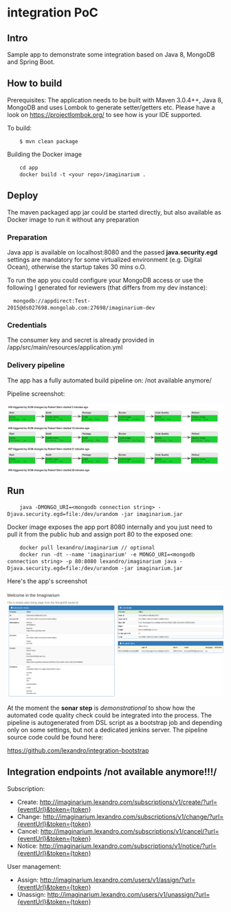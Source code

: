 # integration PoC

## Intro

Sample app to demonstrate some integration based on Java 8, MongoDB and Spring Boot.


## How to build
Prerequisites: The application needs to be built with Maven 3.0.4++, Java 8, MongoDB and uses Lombok to generate setter/getters etc. Please have a look on https://projectlombok.org/ to see how is your IDE supported.  

To build:
```
    $ mvn clean package
```

Building the Docker image
```
    cd app
    docker build -t <your repo>/imaginarium .
```
     
## Deploy
The maven packaged app jar could be started directly, but also available as Docker image to run it without any preparation

### Preparation
Java app is available on localhost:8080 and the passed **java.security.egd** settings are mandatory for some virtualized environment (e.g. Digital Ocean), otherwise the startup takes 30 mins o.O.

To run the app you could configure your MongoDB access or use the following I generated for reviewers (that differs from my dev instance):
```
  mongodb://appdirect:Test-2015@ds027698.mongolab.com:27698/imaginarium-dev
```

### Credentials 
The consumer key and secret is already provided in <proj root>/app/src/main/resources/application.yml 

### Delivery pipeline
The app has a fully automated build pipeline on: /not available anymore/

Pipeline screenshot:

![alt tag](https://raw.githubusercontent.com/lexandro/integration/master/docs/delivery_pipeline.png)


## Run
```
    java -DMONGO_URI=<mongodb connection string> -Djava.security.egd=file:/dev/urandom -jar imaginarium.jar
```

Docker image exposes the app port 8080 internally and you just need to pull it from the public hub and assign port 80 to the exposed one:
```
    docker pull lexandro/imaginarium // optional
    docker run -dt --name 'imaginarium' -e MONGO_URI=<mongodb connection string> -p 80:8080 lexandro/imaginarium java -Djava.security.egd=file:/dev/urandom -jar imaginarium.jar
```     
Here's the app's screenshot

![alt tag](https://raw.githubusercontent.com/lexandro/integration/master/docs/app_screenshot.png)

At the moment the **sonar step** is *demonstrational* to show how the automated code quality check could be integrated into the process. The pipeline is
autogenerated from DSL script as a bootstrap job and depending only on some settings, but not a dedicated jenkins server. The pipeline source code 
could be found here:

https://github.com/lexandro/integration-bootstrap

## Integration endpoints /not available anymore!!!/

Subscription:

- Create: http://imaginarium.lexandro.com/subscriptions/v1/create/?url={eventUrl}&token={token}
- Change: http://imaginarium.lexandro.com/subscriptions/v1/change/?url={eventUrl}&token={token}
- Cancel: http://imaginarium.lexandro.com/subscriptions/v1/cancel/?url={eventUrl}&token={token}
- Notice: http://imaginarium.lexandro.com/subscriptions/v1/notice/?url={eventUrl}&token={token}

User management:    

- Assign:   http://imaginarium.lexandro.com/users/v1/assign/?url={eventUrl}&token={token}
- Unassign: http://imaginarium.lexandro.com/users/v1/unassign/?url={eventUrl}&token={token}



